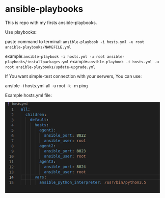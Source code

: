 # ansible-playbooks
This is repo with my firsts ansible-playbooks.



Use playbooks:

paste command to terminal: `ansible-playbook -i hosts.yml -u root ansible-playbooks/NAMEFILE.yml`

example:`ansible-playbook -i hosts.yml -u root ansible-playbooks/installpackages.yml`
example:`ansible-playbook -i hosts.yml -u root ansible-playbooks/update-upgrade.yml`

If You want simple-test connection with your serwers, You can use:

ansible -i hosts.yml all -u root -k -m ping

Example hosts.yml file:

![Example screenshot](./img/hostsimg.png)


